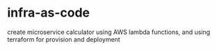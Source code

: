 # infra-as-code
create microservice calculator using AWS lambda functions, and using terraform for provision and deployment
